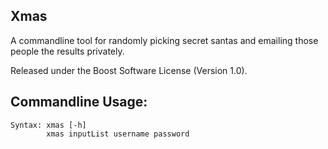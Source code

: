 Xmas
----

A commandline tool for randomly picking secret santas and emailing those people the results privately.

Released under the Boost Software License (Version 1.0).

Commandline Usage:
------------------

    Syntax: xmas [-h]
            xmas inputList username password

